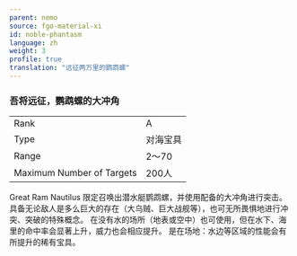 ```yaml
---
parent: nemo
source: fgo-material-xi
id: noble-phantasm
language: zh
weight: 3
profile: true
translation: "远征两万里的鹦鹉螺"
---
```


### 吾将远征，鹦鹉螺的大冲角

<table>
  <tr><td>Rank</td><td>A</td></tr>
  <tr><td>Type</td><td>对海宝具</td></tr>
  <tr><td>Range</td><td>2～70</td></tr>
  <tr><td>Maximum Number of Targets</td><td>200人</td></tr>
</table>

Great Ram Nautilus
限定召唤出潜水艇鹦鹉螺，并使用配备的大冲角进行突击。
具备无论敌人是多么巨大的存在（大乌贼、巨大战舰等），也可无所畏惧地进行冲突、突破的特殊概念。
在没有水的场所（地表或空中）也可使用，但在水下、海里的命中率会显著上升，威力也会相应提升。
是在场地：水边等区域的性能会有所提升的稀有宝具。
